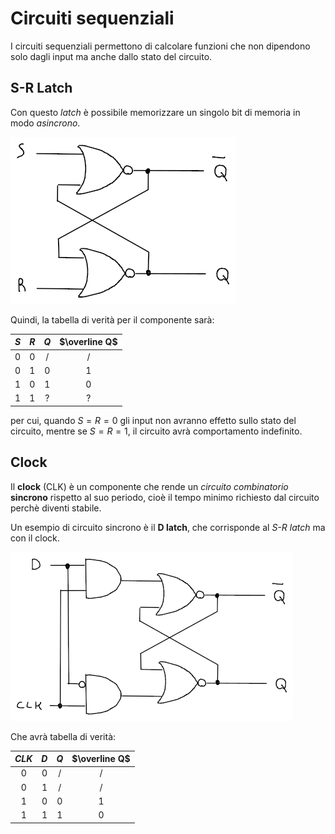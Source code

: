 # Circuiti sequenziali

I circuiti sequenziali permettono di calcolare funzioni che non dipendono solo dagli input ma anche dallo stato del circuito.

## S-R Latch

Con questo _latch_ è possibile memorizzare un singolo bit di memoria in modo _asincrono_.

![Circuito del S-R latch](assets/01.png)

Quindi, la tabella di verità per il componente sarà:

| $S$ | $R$ | $Q$ | $\overline Q$ |
|:-:|:-:|:-:|:-:|
| 0 | 0 | / | / |
| 0 | 1 | 0 | 1 |
| 1 | 0 | 1 | 0 |
| 1 | 1 | ? | ? |

per cui, quando $S = R = 0$ gli input non avranno effetto sullo stato del circuito, mentre se $S = R = 1$, il circuito avrà comportamento indefinito.

## Clock

Il **clock** (CLK) è un componente che rende un _circuito combinatorio_ **sincrono** rispetto al suo periodo, cioè il tempo minimo richiesto dal circuito perchè diventi stabile.

Un esempio di circuito sincrono è il **D latch**, che corrisponde al _S-R latch_ ma con il clock.

![Circuito del D latch](assets/02.png)

Che avrà tabella di verità:

| $CLK$ | $D$ | $Q$ | $\overline Q$ |
|:-:|:-:|:-:|:-:|
| 0 | 0 | / | / |
| 0 | 1 | / | / |
| 1 | 0 | 0 | 1 |
| 1 | 1 | 1 | 0 |
